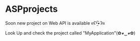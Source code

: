# ASPprojects
Soon new project on Web API is available ฅʕ•̫͡•ʔฅ

Look Up and check the project called "MyApplication"(✿◕‿◕✿)
